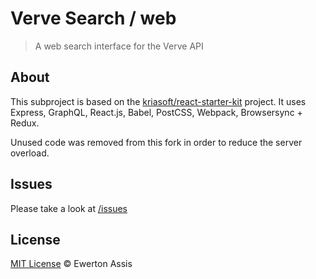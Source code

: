 # Verve Search / web

> A web search interface for the Verve API

## About

This subproject is based on the [kriasoft/react-starter-kit](https://github.com/kriasoft/react-starter-kit)
project. It uses Express, GraphQL, React.js, Babel, PostCSS, Webpack, Browsersync + Redux.

Unused code was removed from this fork in order to reduce the server overload.

## Issues

Please take a look at [/issues](https://github.com/earaujoassis/verve-search/issues)

## License

[MIT License](http://earaujoassis.mit-license.org/) &copy; Ewerton Assis
